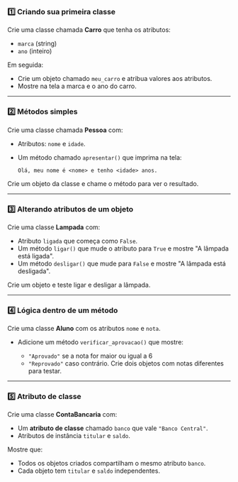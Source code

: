 ### 1️⃣ Criando sua primeira classe

Crie uma classe chamada **Carro** que tenha os atributos:

* `marca` (string)
* `ano` (inteiro)

Em seguida:

* Crie um objeto chamado `meu_carro` e atribua valores aos atributos.
* Mostre na tela a marca e o ano do carro.

---

### 2️⃣ Métodos simples

Crie uma classe chamada **Pessoa** com:

* Atributos: `nome` e `idade`.
* Um método chamado `apresentar()` que imprima na tela:

  ```
  Olá, meu nome é <nome> e tenho <idade> anos.
  ```

Crie um objeto da classe e chame o método para ver o resultado.

---

### 3️⃣ Alterando atributos de um objeto

Crie uma classe **Lampada** com:

* Atributo `ligada` que começa como `False`.
* Um método `ligar()` que mude o atributo para `True` e mostre "A lâmpada está ligada".
* Um método `desligar()` que mude para `False` e mostre "A lâmpada está desligada".

Crie um objeto e teste ligar e desligar a lâmpada.

---

### 4️⃣ Lógica dentro de um método

Crie uma classe **Aluno** com os atributos `nome` e `nota`.

* Adicione um método `verificar_aprovacao()` que mostre:

  * `"Aprovado"` se a nota for maior ou igual a 6
  * `"Reprovado"` caso contrário.
    Crie dois objetos com notas diferentes para testar.

---

### 5️⃣ Atributo de classe

Crie uma classe **ContaBancaria** com:

* Um **atributo de classe** chamado `banco` que vale `"Banco Central"`.
* Atributos de instância `titular` e `saldo`.

Mostre que:

* Todos os objetos criados compartilham o mesmo atributo `banco`.
* Cada objeto tem `titular` e `saldo` independentes.

